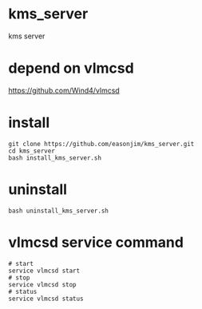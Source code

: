 # kms_server
kms server

# depend on vlmcsd
https://github.com/Wind4/vlmcsd

# install
```shell
git clone https://github.com/easonjim/kms_server.git
cd kms_server
bash install_kms_server.sh
```

# uninstall
```shell
bash uninstall_kms_server.sh
```

# vlmcsd service command
```shell
# start
service vlmcsd start
# stop
service vlmcsd stop
# status
service vlmcsd status
```

